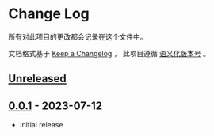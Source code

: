 # Change Log

所有对此项目的更改都会记录在这个文件中。

文档格式基于 [Keep a Changelog] ，
此项目遵循 [语义化版本号] 。

## [Unreleased]

## [0.0.1] - 2023-07-12

- initial release

<!-- Links -->

[keep a changelog]: https://keepachangelog.com/en/1.0.0/
[语义化版本号]: https://semver.org/spec/v2.0.0.html

<!-- Versions -->

[unreleased]: https://github.com/Supper-Studio/trpg_app_backend/compare/v0.0.1...HEAD
[0.0.1]: https://github.com/Supper-Studio/trpg_app_backend/releases/tag/v0.0.1
